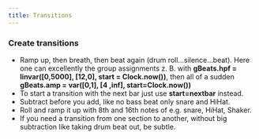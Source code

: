 ```yaml
---
title: Transitions
---
```



### Create transitions

* Ramp up, then breath, then beat again (drum roll...silence…beat). Here one can excellently the group assignments z. B. with **gBeats.hpf = linvar([0,5000], [12,0], start = Clock.now())**, then all of a sudden **gBeats.amp = var([0,1], [4 ,inf], start=Clock.now())**
* To start a transition with the next bar just use **start=nextbar** instead.
* Subtract before you add, like no bass beat only snare and HiHat.
* Roll and ramp it up with 8th and 16th notes of e.g. snare, HiHat, Shaker.
* If you need a transition from one section to another, without big subtraction like taking drum beat out, be subtle.